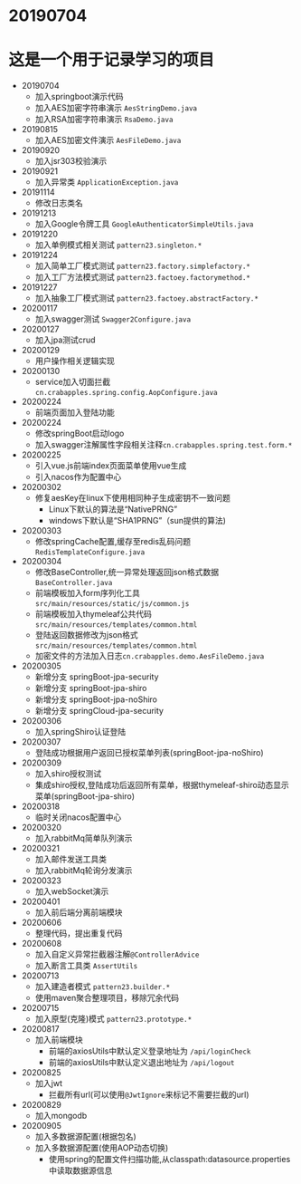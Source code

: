 # 20190704
# 这是一个用于记录学习的项目
* 20190704
    * 加入springboot演示代码
    * 加入AES加密字符串演示 `AesStringDemo.java`
    * 加入RSA加密字符串演示 `RsaDemo.java`
* 20190815
    * 加入AES加密文件演示 `AesFileDemo.java`
* 20190920
    * 加入jsr303校验演示 
* 20190921
    * 加入异常类 `ApplicationException.java`
* 20191114
    * 修改日志类名
* 20191213
    * 加入Google令牌工具 `GoogleAuthenticatorSimpleUtils.java`
* 20191220
    * 加入单例模式相关测试 `pattern23.singleton.*`
* 20191224
    * 加入简单工厂模式测试 `pattern23.factory.simplefactory.*`
    * 加入工厂方法模式测试 `pattern23.factoey.factorymethod.*`
* 20191227
    * 加入抽象工厂模式测试 `pattern23.factoey.abstractFactory.*`
* 20200117
    * 加入swagger测试 `Swagger2Configure.java`
* 20200127
    * 加入jpa测试crud 
* 20200129
    * 用户操作相关逻辑实现
* 20200130
    * service加入切面拦截 `cn.crabapples.spring.config.AopConfigure.java`
* 20200224
    * 前端页面加入登陆功能
* 20200224
    * 修改springBoot启动logo
    * 加入swagger注解属性字段相关注释`cn.crabapples.spring.test.form.*`
* 20200225
    * 引入vue.js前端index页面菜单使用vue生成
    * 引入nacos作为配置中心
* 20200302
    * 修复aesKey在linux下使用相同种子生成密钥不一致问题
      * Linux下默认的算法是“NativePRNG”
      * windows下默认是“SHA1PRNG”（sun提供的算法)
* 20200303
    * 修改springCache配置,缓存至redis乱码问题`RedisTemplateConfigure.java`
* 20200304
    * 修改BaseController,统一异常处理返回json格式数据`BaseController.java`
    * 前端模板加入form序列化工具`src/main/resources/static/js/common.js`
    * 前端模板加入thymeleaf公共代码`src/main/resources/templates/common.html`
    * 登陆返回数据修改为json格式`src/main/resources/templates/common.html`
    * 加密文件的方法加入日志`cn.crabapples.demo.AesFileDemo.java`
* 20200305
    * 新增分支 springBoot-jpa-security
    * 新增分支 springBoot-jpa-shiro
    * 新增分支 springBoot-jpa-noShiro
    * 新增分支 springCloud-jpa-security
* 20200306
    * 加入springShiro认证登陆
* 20200307
    * 登陆成功根据用户返回已授权菜单列表(springBoot-jpa-noShiro)
* 20200309
    * 加入shiro授权测试
    * 集成shiro授权,登陆成功后返回所有菜单，根据thymeleaf-shiro动态显示菜单(springBoot-jpa-shiro)
* 20200318
    * 临时关闭nacos配置中心
* 20200320
    * 加入rabbitMq简单队列演示
* 20200321
    * 加入邮件发送工具类
    * 加入rabbitMq轮询分发演示
* 20200323
    * 加入webSocket演示
* 20200401
    * 加入前后端分离前端模块
* 20200606
    * 整理代码，提出重复代码
* 20200608
    * 加入自定义异常拦截器注解`@ControllerAdvice`
    * 加入断言工具类 `AssertUtils`
* 20200713
    * 加入建造者模式 `pattern23.builder.*`
    * 使用maven聚合整理项目，移除冗余代码
* 20200715
    * 加入原型(克隆)模式 `pattern23.prototype.*`
* 20200817
    * 加入前端模块
      * 前端的axiosUtils中默认定义登录地址为 `/api/loginCheck`
      * 前端的axiosUtils中默认定义退出地址为 `/api/logout`
* 20200825
    * 加入jwt
      * 拦截所有url(可以使用`@JwtIgnore`来标记不需要拦截的url)
* 20200829
    * 加入mongodb
* 20200905
    * 加入多数据源配置(根据包名)
    * 加入多数据源配置(使用AOP动态切换)
      * 使用spring的配置文件扫描功能,从classpath:datasource.properties中读取数据源信息
